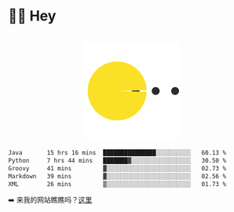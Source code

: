 
# 👋🏻 Hey
<div align="center">
	<br>
	<img src="https://raw.githubusercontent.com/Aniket965/Aniket965/master/pacman.svg?sanitize=true" width="200" height="200">
	<br>
</div>

<!--START_SECTION:waka-->
```text
Java       15 hrs 16 mins  ███████████████░░░░░░░░░░   60.13 % 
Python     7 hrs 44 mins   ███████▓░░░░░░░░░░░░░░░░░   30.50 % 
Groovy     41 mins         ▓░░░░░░░░░░░░░░░░░░░░░░░░   02.73 % 
Markdown   39 mins         ▓░░░░░░░░░░░░░░░░░░░░░░░░   02.56 % 
XML        26 mins         ▒░░░░░░░░░░░░░░░░░░░░░░░░   01.73 % 
```
<!--END_SECTION:waka-->

 ➡️  来我的网站瞧瞧吗？[这里](https://www.shaolongfei.com)

